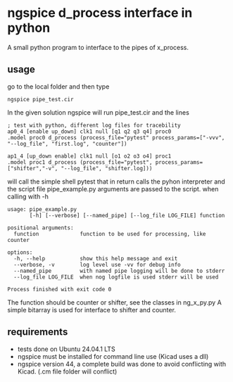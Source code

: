 # ngspice d_process interface in python

 A small python program to interface to the pipes of x_process.
  
## usage
go to the local folder and then type
```commandline
ngspice pipe_test.cir
``` 
In the given solution ngspice will run pipe_test.cir and the lines
```
; test with python, different log files for tracebility
ap0_4 [enable up_down] clk1 null [q1 q2 q3 q4] proc0
.model proc0 d_process (process_file="pytest" process_params=["-vvv", "--log_file", "first.log", "counter"])

ap1_4 [up_down enable] clk1 null [o1 o2 o3 o4] proc1
.model proc1 d_process (process_file="pytest", process_params=["shifter","-v", "--log_file", "shifter.log]))

```
will call the simple shell pytest that in return calls the pyhon interpreter and the script file pipe_example.py
arguments are passed to the script. when calling with -h
```
usage: pipe_example.py
       [-h] [--verbose] [--named_pipe] [--log_file LOG_FILE] function

positional arguments:
  function             function to be used for processing, like counter

options:
  -h, --help           show this help message and exit
  --verbose, -v        log level use -vv for debug info
  --named_pipe         with named pipe logging will be done to stderr
  --log_file LOG_FILE  when nog logfile is used stderr will be used

Process finished with exit code 0

```
The function should be counter or shifter, see the classes in ng_x_py.py
A simple bitarray is used for interface to shifter and counter.

## requirements
- tests done on  Ubuntu 24.04.1 LTS
- ngspice must be installed for command line use (Kicad uses a dll)
- ngspice version 44, a complete build was done to avoid conflicting with Kicad. (.cm file folder will conflict)